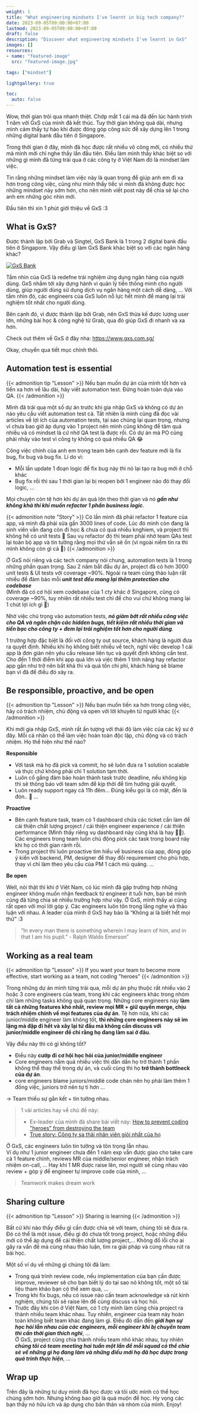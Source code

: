```yaml
---
weight: 1
title: "What engineering mindsets I've learnt in big tech company?"
date: 2023-09-05T09:00:00+07:00
lastmod: 2023-09-05T09:00:00+07:00
draft: false
description: "Discover what engineering mindsets I've learnt in GxS"
images: []
resources:
- name: "featured-image"
  src: "featured-image.jpg"

tags: ["mindset"]

lightgallery: true

toc:
  auto: false
---
```


<!--more-->

Wow, thời gian trôi qua nhanh thiệt. Chớp mắt 1 cái mà đã đến lúc hành trình 1 năm với GxS của mình đã kết thúc. Tuy thời gian không quá dài, nhưng mình cảm thấy tự hào khi được đóng góp công sức để xây dựng lên 1 trong những digital bank đầu tiên ở Singapore.

Trong thời gian ở đây, mình đã học được rất nhiều võ công mới, có nhiều thứ mà mình mới chỉ nghe thấy lần đầu tiên. Điều làm mình thấy khác biệt so với những gì mình đã từng trải qua ở các công ty ở Việt Nam đó là mindset làm việc. 

Tin rằng những mindset làm việc này là quan trọng để giúp anh em đi xa hơn trong công việc, cũng như mình thấy tiếc vì mình đã không được học những mindset này sớm hơn, cho nên mình viết post này để chia sẻ lại cho anh em những góc nhìn mới.

Đầu tiên thì xin 1 phút giới thiệu về GxS :3 

## What is GxS?

Được thành lập bởi Grab và Singtel, GxS Bank là 1 trong 2 digital bank đầu tiên ở Singapore. Vậy điều gì làm GxS Bank khác biệt so với các ngân hàng khác?

<a href="https://www.youtube.com/watch?v=SV9sl5hBfcI" title="GxS"><img src="gxs.jpg" alt="GxS Bank" /></a>

Tầm nhìn của GxS là redefne trải nghiệm ứng dụng ngân hàng của người dùng. GxS nhắm tới xây dựng hành vi quản lý tiền thông minh cho người dùng, giúp người dùng sử dụng dịch vụ ngân hàng một cách dễ dàng, ... Với tầm nhìn đó, các engineers của GxS luôn nỗ lực hết mình để mang lại trải nghiệm tốt nhất cho người dùng.

Bên cạnh đó, vì được thành lập bởi Grab, nên GxS thừa kế được lượng user lớn, những bài học & công nghệ từ Grab, qua đó giúp GxS đi nhanh và xa hơn.

Check out thêm về GxS ở đây nha: https://www.gxs.com.sg/

Okay, chuyển qua tiết mục chính thôi.

## Automation test is essential

{{< admonition tip "Lesson" >}}
Nếu bạn muốn dự án của mình tốt hơn và tiến xa hơn về lâu dài, hãy viết automation test. Đừng hoàn toàn dựa vào QA.
{{< /admonition >}}

Mình đã trải qua một số dự án trước khi gia nhập GxS và không có dự án nào yêu cầu viết automation test cả. Tất nhiên là mình cũng đã đọc vài articles về lợi ích của automation tests, tại sao chúng lại quan trọng, nhưng vì chưa bao giờ áp dụng vào 1 project nên mình cũng không để tâm quá nhiều và có mindset là cứ nhờ QA test là được rồi. Có dự án mà PO cũng phải nhảy vào test vì công ty không có quá nhiều QA 😂   

Công việc chính của anh em trong team bên cạnh dev feature mới là fix bug, fix bug và bug fix. Lí do vì:
- Mỗi lần update 1 đoạn logic để fix bug này thì nó lại tạo ra bug mới ở chỗ khác
- Bug fix rồi thì sau 1 thời gian lại bị reopen bởi 1 engineer nào đó thay đổi logic, …

Mọi chuyện còn tệ hơn khi dự án quá lớn theo thời gian và nó ***gần như không khả thi khi muốn refactor 1 phần business logic***.

{{< admonition note "Story" >}}
Có lần mình đã phải refactor 1 feature của app, và mình đã phải sửa gần 3000 lines of code. Lúc đó mình còn đang là sinh viên vẫn đang còn đi học & chưa có quá nhiều knghiem, và project thì không hề có unit tests 🥲 Sau vụ refactor đó thì team phải nhờ team QAs test lại toàn bộ app và tin tưởng rằng mọi thứ vẫn sẽ ổn (vì ngoài niềm tin ra thì mình không còn gì cả 🙂)
{{< /admonition >}}

Ở GxS nói riêng và các tech company nói chung, automation tests là 1 trong những phần quan trọng. Sau 2 năm bắt đầu dự án, project đã có hơn 3000 unit tests & UI tests với coverage ~90%. Ngoài ra team cũng thảo luận rất nhiều để đảm bảo mỗi ***unit test đều mang lại thêm protection cho codebase***    
(Mình đã có cơ hội xem codebase của 1 cty khác ở Singapore, cũng có coverage ~90%, tuy nhiên rất nhiều test chỉ để cho vui chứ không mang lại 1 chút lợi ích gì 🙂) 
   
Nhờ việc chú trọng vào automation tests, ***nó giảm bớt rất nhiều công việc cho QA và ngăn chặn các hidden bugs, tiết kiệm rất nhiều thời gian và tiền bạc cho công ty + đem lại trải nghiệm tốt hơn cho người dùng***.

1 trường hợp đặc biệt là đối với công ty out source, khách hàng là người đưa ra quyết định. Nhiều khi họ không biết nhiều về tech, nghĩ việc develop 1 cái app là đơn giản nên yêu cầu release liên tục và quyết định không cần test. Cho đến 1 thời điểm khi app quá lớn và việc thêm 1 tính năng hay refactor app gần như trở nên bất khả thi và quá tốn chi phí, khách hàng sẽ blame bạn vì đã để điều đó xảy ra.

## Be responsible, proactive, and be open

{{< admonition tip "Lesson" >}}
Nếu bạn muốn tiến xa hơn trong công việc, hãy có trách nhiệm, chủ động và open với lời khuyên từ người khác
{{< /admonition >}}

Khi mới gia nhập GxS, mình rất ấn tượng với thái độ làm việc của các kỹ sư ở đây. Mỗi cá nhân có thể làm việc hoàn toàn độc lập, chủ động và có trách nhiệm. Họ thể hiện như thế nào?

**Responsible**
- Với task mà họ đã pick và commit, họ sẽ luôn đưa ra 1 solution scalable và thực chứ không phải chỉ 1 solution tạm thời.
- Luôn cố gắng đảm bảo hoàn thành task trước deadline, nếu không kịp thì sẽ thông báo với team sớm để kịp thời để tìm hướng giải quyết.
- Luôn ready support ngay cả 11h đêm... Đúng kiểu gọi là có mặt, đến là đón.. 🫡
...

**Proactive** 
- Bên cạnh feature task, team có 1 dashboard chứa các ticket cần làm để cải thiện chất lượng project / cải thiện engineer experience / cải thiện performance (Mình thấy riêng vụ dashboard này cũng khá là hay 👍🏻). Các engineers trong team luôn chủ động pick các task trong board này khi họ có thời gian rảnh rỗi. 
- Trong project thì luôn proactive tìm hiểu về business của app, đóng góp ý kiến với backend, PM, designer để thay đổi requirement cho phù hợp, thay vì chỉ làm theo yêu cầu của PM 1 cách mù quáng.
...

**Be open**

Well, nói thật thì khi ở Việt Nam, có lúc mình đã gặp trường hợp những engineer không muốn nhận feedback từ engineer ít tuổi hơn, bạn bè mình cũng đã từng chia sẻ nhiều trường hợp như vậy. Ở GxS, mình thấy ai cũng rất open với mọi lời góp ý. Các engineers luôn tôn trọng lắng nghe và thảo luận với nhau. A leader của mình ở GxS hay bảo là “Không ai là biết hết mọi thứ” :3

> “In every man there is something wherein I may learn of him, and in that I am his pupil.” - Ralph Waldo Emerson”

## Working as a real team

{{< admonition tip "Lesson" >}}
If you want your team to become more effective, start working as a team, not coding "heroes"
{{< /admonition >}}

Trong những dự án mình từng trải qua, mỗi dự án phụ thuộc rất nhiều vào 2 hoặc 3 core engineers của team, trong khi các engineers khác trong nhóm chỉ làm những tasks không quá quan trọng.
Những core engineers này **làm tất cả những features khó nhất, review mọi MR + giữ quyền merge, chịu trách nhiệm chính về mọi features của dự án**. Tệ hơn nữa, khi các junior/middle engineer làm không tốt, **thì những core engineers này sẽ im lặng mà đập đi hết và xây lại từ đầu mà không cần discuss với junior/middle engineer để chỉ rằng họ đang làm sai ở đâu**.   

Vậy điều này thì có gì không tốt?    
- Điều này **cướp đi cơ hội học hỏi của junior/middle engineer**
- Core engineers nắm quá nhiều việc thì dần dần họ trở thành 1 phần không thể thay thế trong dự án, và cuối cùng thì họ **trở thành bottlneck của dự án**.
- core engineers blame juniors/middlé code chán nên họ phải làm thêm 1 đống việc, juniors trở nên tự ti hơn
...  

-> Team thiếu sự gắn kết + tin tưởng nhau.

> 1 vài articles hay về chủ đề này:    
> - Ex-leader của mình đã share bài viết này: [How to prevent coding "heroes" from destroying the team](https://hackernoon.com/thoughts-on-software-development-heroes-5ec656c2e31a)   
> - [True story: Công ty sa thải nhân viên giỏi nhất của họ](https://www.freecodecamp.org/news/we-fired-our-top-talent-best-decision-we-ever-made-4c0a99728fde/)

Ở GxS, các engineers luôn tin tưởng và tôn trọng lẫn nhau.   
Ví dụ như 1 junior engineer chưa đến 1 năm exp vẫn được giao cho take care cả 1 feature chính, reviews MR của middle/senior engineer, nhận trách nhiệm on-call, ... Hay khi 1 MR được raise lên, mọi người sẽ cùng nhau vào review + góp ý để engineer tự improve code của mình, …

> Teamwork makes dream work

## Sharing culture

{{< admonition tip "Lesson" >}}
Sharing is learning
{{< /admonition >}}

Bất cứ khi nào thấy điều gì cần được chia sẻ với team, chúng tôi sẽ đưa ra. Đó có thể là một issue, điều gì đó chưa tốt trong project, hoặc những điều mới có thể áp dụng để cải thiện chất lượng project,… Không đổ lỗi cho ai gây ra vấn đề mà cùng nhau thảo luận, tìm ra giải pháp và cùng nhau rút ra bài học.

Một số ví dụ về những gì chúng tôi đã làm:

- Trong quá trình review code, nếu implementation của bạn cần được ỉmprove, reviewer sẽ cho bạn biết lý do tại sao nó không tốt, một số tài liệu tham khảo bạn có thể xem qua, ...
- Trong khi fix bugs, nếu có issue nào cần team acknowledge và rút kinh nghiệm, chúng tôi sẽ raise lên để cùng discuss và học hỏi.
- Trước đây khi còn ở Việt Nam, có 1 cty mình làm cũng chia project ra thành nhiều team khác nhau. Tuy nhiên, engineer của team này hoàn toàn không biết team khác đang làm gì. Điều đó dẫn đến ***giới hạn sự học hỏi lẫn nhau của các engineers, mỗi engineer khi bị chuyển team thì cần thời gian thích nghi***, ...  
Ở GxS, project cũng chia thành nhiều team nhỏ khác nhau, tuy nhiên ***chúng tôi có team meeting hai tuần một lần để mỗi squad có thể chia sẻ về những gì họ đang làm và những điều mới họ đã học được trong quá trình thực hiện***, …

## Wrap up

Trên đây là những tư duy mình đã học được và tôi ước mình có thể học chúng sớm hơn. Nhưng không bao giờ là quá muộn để học. Hy vọng các bạn thấy nó hữu ích và áp dụng cho bản thân và nhóm của mình.
Enjoy!
